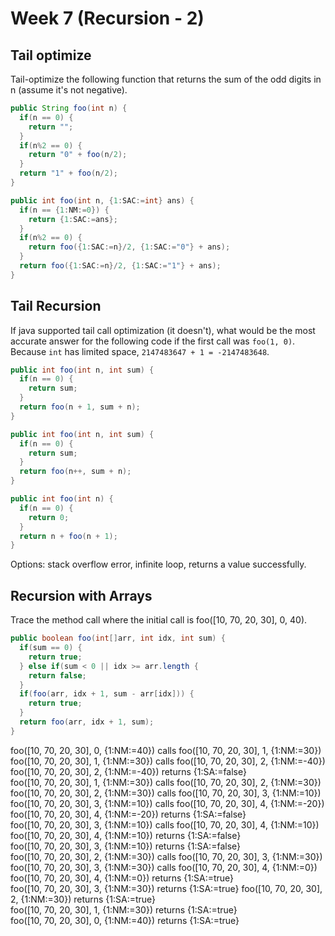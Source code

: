 # Week 7 (Recursion - 2)

## Tail optimize
Tail-optimize the following function that returns the sum of the odd digits in n (assume it's not negative).

```java
public String foo(int n) {
  if(n == 0) {
    return "";
  }
  if(n%2 == 0) {
    return "0" + foo(n/2);
  }
  return "1" + foo(n/2);
}
```

```java
public int foo(int n, {1:SAC:=int} ans) {
  if(n == {1:NM:=0}) {
    return {1:SAC:=ans};
  }
  if(n%2 == 0) {
    return foo({1:SAC:=n}/2, {1:SAC:="0"} + ans);
  }
  return foo({1:SAC:=n}/2, {1:SAC:="1"} + ans);
}
```

## Tail Recursion
If java supported tail call optimization (it doesn't), what would be the most accurate answer for the following code if the first call was `foo(1, 0)`. Because `int` has limited space, `2147483647 + 1 = -2147483648`.

```java
public int foo(int n, int sum) {
  if(n == 0) {
    return sum;
  }
  return foo(n + 1, sum + n);
}
```

```java
public int foo(int n, int sum) {
  if(n == 0) {
    return sum;
  }
  return foo(n++, sum + n);
}
```

```java
public int foo(int n) {
  if(n == 0) {
    return 0;
  }
  return n + foo(n + 1);
}
```

Options: stack overflow error, infinite loop, returns a value successfully.

## Recursion with Arrays
Trace the method call where the initial call is foo([10, 70, 20, 30], 0, 40).

```java
public boolean foo(int[]arr, int idx, int sum) {
  if(sum == 0) {
    return true;
  } else if(sum < 0 || idx >= arr.length {
    return false;
  }
  if(foo(arr, idx + 1, sum - arr[idx])) {
    return true;
  }
  return foo(arr, idx + 1, sum);
}
```

foo([10, 70, 20, 30], 0, {1:NM:=40}) calls foo([10, 70, 20, 30], 1, {1:NM:=30})  
foo([10, 70, 20, 30], 1, {1:NM:=30}) calls foo([10, 70, 20, 30], 2, {1:NM:=-40})  
foo([10, 70, 20, 30], 2, {1:NM:=-40}) returns {1:SA:=false}  
foo([10, 70, 20, 30], 1, {1:NM:=30}) calls foo([10, 70, 20, 30], 2, {1:NM:=30})  
foo([10, 70, 20, 30], 2, {1:NM:=30}) calls foo([10, 70, 20, 30], 3, {1:NM:=10})  
foo([10, 70, 20, 30], 3, {1:NM:=10}) calls foo([10, 70, 20, 30], 4, {1:NM:=-20})  
foo([10, 70, 20, 30], 4, {1:NM:=-20}) returns {1:SA:=false}  
foo([10, 70, 20, 30], 3, {1:NM:=10}) calls foo([10, 70, 20, 30], 4, {1:NM:=10})  
foo([10, 70, 20, 30], 4, {1:NM:=10}) returns {1:SA:=false}  
foo([10, 70, 20, 30], 3, {1:NM:=10}) returns {1:SA:=false}  
foo([10, 70, 20, 30], 2, {1:NM:=30}) calls foo([10, 70, 20, 30], 3, {1:NM:=30})  
foo([10, 70, 20, 30], 3, {1:NM:=30}) calls foo([10, 70, 20, 30], 4, {1:NM:=0})  
foo([10, 70, 20, 30], 4, {1:NM:=0}) returns {1:SA:=true}  
foo([10, 70, 20, 30], 3, {1:NM:=30}) returns {1:SA:=true}
foo([10, 70, 20, 30], 2, {1:NM:=30}) returns {1:SA:=true}  
foo([10, 70, 20, 30], 1, {1:NM:=30}) returns {1:SA:=true}  
foo([10, 70, 20, 30], 0, {1:NM:=40}) returns {1:SA:=true}  
